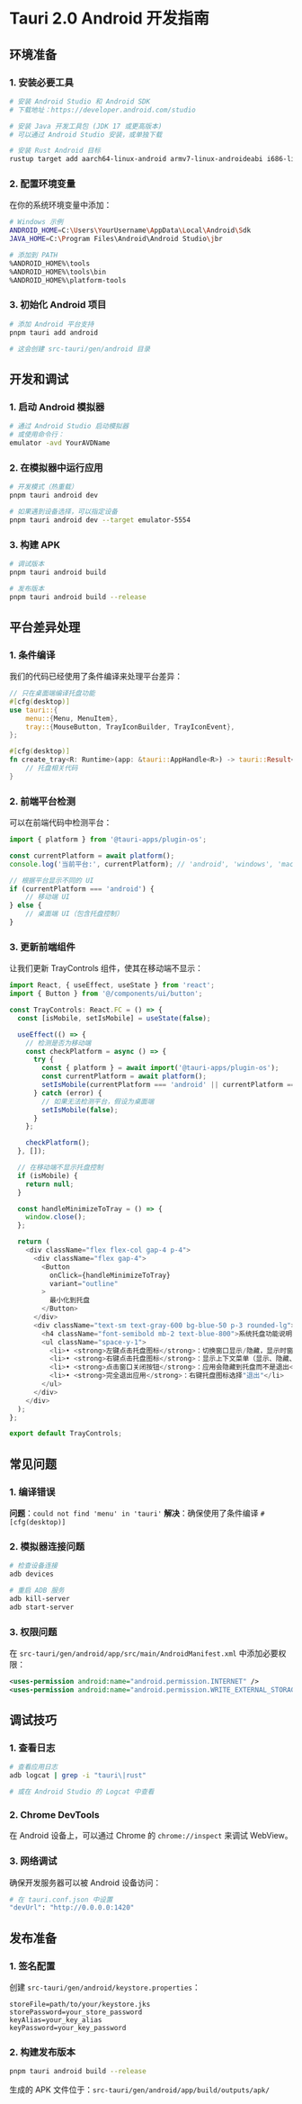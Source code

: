 # Tauri 2.0 Android 开发指南

## 环境准备

### 1. 安装必要工具

```bash
# 安装 Android Studio 和 Android SDK
# 下载地址：https://developer.android.com/studio

# 安装 Java 开发工具包 (JDK 17 或更高版本)
# 可以通过 Android Studio 安装，或单独下载

# 安装 Rust Android 目标
rustup target add aarch64-linux-android armv7-linux-androideabi i686-linux-android x86_64-linux-android
```

### 2. 配置环境变量

在你的系统环境变量中添加：

```bash
# Windows 示例
ANDROID_HOME=C:\Users\YourUsername\AppData\Local\Android\Sdk
JAVA_HOME=C:\Program Files\Android\Android Studio\jbr

# 添加到 PATH
%ANDROID_HOME%\tools
%ANDROID_HOME%\tools\bin
%ANDROID_HOME%\platform-tools
```

### 3. 初始化 Android 项目

```bash
# 添加 Android 平台支持
pnpm tauri add android

# 这会创建 src-tauri/gen/android 目录
```

## 开发和调试

### 1. 启动 Android 模拟器

```bash
# 通过 Android Studio 启动模拟器
# 或使用命令行：
emulator -avd YourAVDName
```

### 2. 在模拟器中运行应用

```bash
# 开发模式（热重载）
pnpm tauri android dev

# 如果遇到设备选择，可以指定设备
pnpm tauri android dev --target emulator-5554
```

### 3. 构建 APK

```bash
# 调试版本
pnpm tauri android build

# 发布版本
pnpm tauri android build --release
```

## 平台差异处理

### 1. 条件编译

我们的代码已经使用了条件编译来处理平台差异：

```rust
// 只在桌面端编译托盘功能
#[cfg(desktop)]
use tauri::{
    menu::{Menu, MenuItem},
    tray::{MouseButton, TrayIconBuilder, TrayIconEvent},
};

#[cfg(desktop)]
fn create_tray<R: Runtime>(app: &tauri::AppHandle<R>) -> tauri::Result<()> {
    // 托盘相关代码
}
```

### 2. 前端平台检测

可以在前端代码中检测平台：

```typescript
import { platform } from '@tauri-apps/plugin-os';

const currentPlatform = await platform();
console.log('当前平台:', currentPlatform); // 'android', 'windows', 'macos', 'linux'

// 根据平台显示不同的 UI
if (currentPlatform === 'android') {
    // 移动端 UI
} else {
    // 桌面端 UI（包含托盘控制）
}
```

### 3. 更新前端组件

让我们更新 TrayControls 组件，使其在移动端不显示：

```typescript
import React, { useEffect, useState } from 'react';
import { Button } from '@/components/ui/button';

const TrayControls: React.FC = () => {
  const [isMobile, setIsMobile] = useState(false);

  useEffect(() => {
    // 检测是否为移动端
    const checkPlatform = async () => {
      try {
        const { platform } = await import('@tauri-apps/plugin-os');
        const currentPlatform = await platform();
        setIsMobile(currentPlatform === 'android' || currentPlatform === 'ios');
      } catch (error) {
        // 如果无法检测平台，假设为桌面端
        setIsMobile(false);
      }
    };

    checkPlatform();
  }, []);

  // 在移动端不显示托盘控制
  if (isMobile) {
    return null;
  }

  const handleMinimizeToTray = () => {
    window.close();
  };

  return (
    <div className="flex flex-col gap-4 p-4">
      <div className="flex gap-4">
        <Button 
          onClick={handleMinimizeToTray}
          variant="outline"
        >
          最小化到托盘
        </Button>
      </div>
      <div className="text-sm text-gray-600 bg-blue-50 p-3 rounded-lg">
        <h4 className="font-semibold mb-2 text-blue-800">系统托盘功能说明：</h4>
        <ul className="space-y-1">
          <li>• <strong>左键点击托盘图标</strong>：切换窗口显示/隐藏，显示时窗口会自动置于最前面</li>
          <li>• <strong>右键点击托盘图标</strong>：显示上下文菜单（显示、隐藏、退出）</li>
          <li>• <strong>点击窗口关闭按钮</strong>：应用会隐藏到托盘而不是退出</li>
          <li>• <strong>完全退出应用</strong>：右键托盘图标选择"退出"</li>
        </ul>
      </div>
    </div>
  );
};

export default TrayControls;
```

## 常见问题

### 1. 编译错误

**问题**：`could not find 'menu' in 'tauri'`
**解决**：确保使用了条件编译 `#[cfg(desktop)]`

### 2. 模拟器连接问题

```bash
# 检查设备连接
adb devices

# 重启 ADB 服务
adb kill-server
adb start-server
```

### 3. 权限问题

在 `src-tauri/gen/android/app/src/main/AndroidManifest.xml` 中添加必要权限：

```xml
<uses-permission android:name="android.permission.INTERNET" />
<uses-permission android:name="android.permission.WRITE_EXTERNAL_STORAGE" />
```

## 调试技巧

### 1. 查看日志

```bash
# 查看应用日志
adb logcat | grep -i "tauri\|rust"

# 或在 Android Studio 的 Logcat 中查看
```

### 2. Chrome DevTools

在 Android 设备上，可以通过 Chrome 的 `chrome://inspect` 来调试 WebView。

### 3. 网络调试

确保开发服务器可以被 Android 设备访问：

```bash
# 在 tauri.conf.json 中设置
"devUrl": "http://0.0.0.0:1420"
```

## 发布准备

### 1. 签名配置

创建 `src-tauri/gen/android/keystore.properties`：

```properties
storeFile=path/to/your/keystore.jks
storePassword=your_store_password
keyAlias=your_key_alias
keyPassword=your_key_password
```

### 2. 构建发布版本

```bash
pnpm tauri android build --release
```

生成的 APK 文件位于：`src-tauri/gen/android/app/build/outputs/apk/`